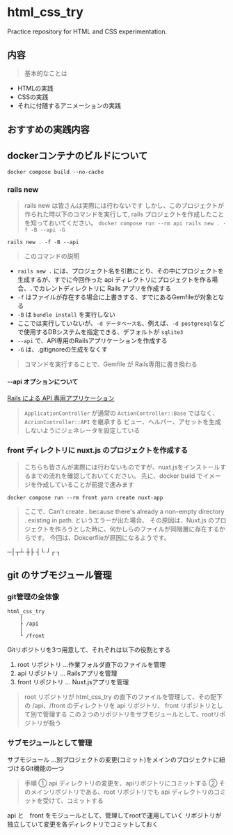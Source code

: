 # html_css_try
Practice repository for HTML and CSS experimentation.
## 内容
> 基本的なことは
- HTMLの実践
- CSSの実践
- それに付随するアニメーションの実践

## おすすめの実践内容


## dockerコンテナのビルドについて
>
`docker compose build --no-cache`

### rails new
> rails new は皆さんは実際には行わないです
> しかし、このプロジェクトが作られた時以下のコマンドを実行して,
> rails プロジェクトを作成したことを知っておいてください。
`docker compose run --rm api rails new . -f -B --api -G`

`rails new . -f -B --api`
> このコマンドの説明
- `rails new .` には、プロジェクト名を引数にとり、その中にプロジェクトを生成するが、すでに今回作った api ディレクトリにプロジェクトを作る場合、`.`でカレントディレクトリに Rails アプリを作成する
- `-f` はファイルが存在する場合に上書きする、すでにあるGemfileが対象となる
- `-B` は `bundle install` を実行しない
- ここでは実行していないが、`-d データベース名`、例えば、`-d postgresql`などで使用するDBシステムを指定できる、デフォルトが `sqlite3`
- `--api` で、API専用のRailsアプリケーションを作成する
- `-G` は、.gitignoreの生成をなくす

> コマンドを実行することで、Gemfile が Rails専用に書き換わる
#### --api オプションについて
[Rails による API 専用アプリケーション](https://railsguides.jp/api_app.html)
> `ApplicationController` が通常の `ActionController::Base` ではなく、`AcrionController::API` を継承する
> ビュー、ヘルパー、アセットを生成しないようにジェネレータを設定している



### front ディレクトリに nuxt.js のプロジェクトを作成する
> こちらも皆さんが実際には行わないものですが、nuxt.jsをインストールするまでの流れを確認しておいてください。
> 先に、docker build でイメージを作成していることが前提で進みます

`docker compose run --rm front yarn create nuxt-app`

> ここで、Can't create . because there's already a non-empty directory . existing in path. というエラーが出た場合、
> その原因は、Nuxt.js のプロジェクトを作ろうとした時に、何かしらのファイルが同階層に存在するからです。
> 今回は、Dokcerfileが原因になるようです。




─│┬┴ ┼├ ┤└ ┘┌ ┐
## git のサブモジュール管理
### git管理の全体像
```:ディレクトリ階層の図
html_css_try
    │
    ├ /api
    │
    └ /front
```
Gitリポジトリを3つ用意して、それぞれは以下の役割とする
1. root リポジトリ  …作業フォルダ直下のファイルを管理
2. api リポジトリ   … Railsアプリを管理
3. front リポジトリ … Nuxt.jsアプリを管理

> root リポジトリが html_css_try の直下のファイルを管理して、その配下の /api、/front
> のディレクトリを api リポジトリ、 front リポジトリとして別で管理する
> この２つのリポジトリをサブモジュールとして、rootリポジトリが扱う

### サブモジュールとして管理
サブモジュール …別プロジェクトの変更(コミット)をメインのプロジェクトに紐づけるGit機能の一つ
> 手順
① api ディレクトリの変更を、apiリポジトリにコミットする
② そのメインリポジトリである、root リポジトリでも api ディレクトリのコミットを受けて、コミットする

api と　front をモジュールとして、管理してrootで運用していく
リポジトリが独立していて変更を各ディレクトリでコミットしておく
